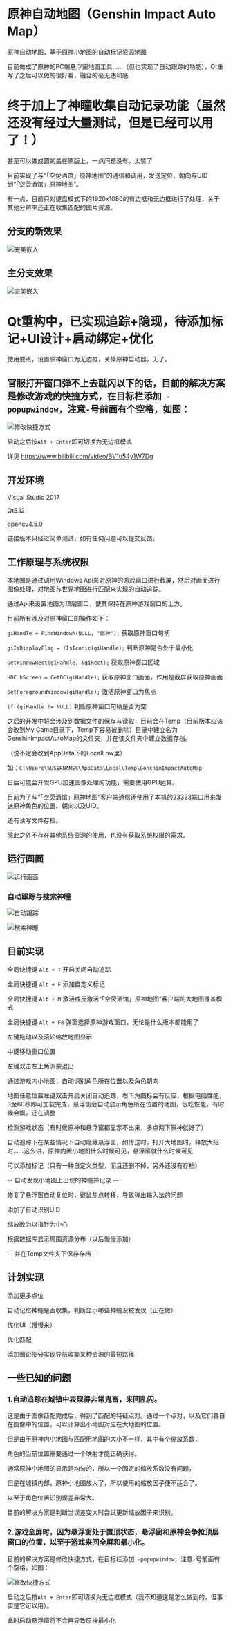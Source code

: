 # 原神自动地图（Genshin Impact Auto Map）
原神自动地图，基于原神小地图的自动标记资源地图

目前做成了原神的PC端悬浮窗地图工具……（但也实现了自动跟踪的功能），Qt重写了之后可以做的很好看，融合的毫无违和感

# 终于加上了神瞳收集自动记录功能（虽然还没有经过大量测试，但是已经可以用了！）

甚至可以做成圆的盖在原版上，一点问题没有。太赞了

目前实现了与“「空荧酒馆」原神地图”的通信和调用，发送定位、朝向与UID到“「空荧酒馆」原神地图”。

有一点，目前只对键盘模式下的1920x1080的有边框和无边框进行了处理，关于其他分辨率还正在收集匹配的图片资源。

## 分支的新效果

![完美嵌入](https://github.com/GengGode/GenshinImpact_AutoMap/blob/master/Image/Show1.png)

## 主分支效果

![完美嵌入](https://github.com/GengGode/GenshinImpact_AutoMap/blob/master/Image/Show2.png)

# Qt重构中，已实现追踪+隐现，待添加标记+UI设计+启动绑定+优化
 
使用要点，设置原神窗口为无边框，关掉原神启动器，无了。

## 官服打开窗口弹不上去就闪以下的话，目前的解决方案是修改游戏的快捷方式，在目标栏添加` -popupwindow`，注意`-`号前面有个空格，如图：

![修改快捷方式](https://github.com/GengGode/GenshinImpact_AutoMap/blob/master/GenshinImpact_Map_Test_1/Img/Snipaste_2021-01-31_22-57-14.png)

启动之后按`Alt + Enter`即可切换为无边框模式

详见 https://www.bilibili.com/video/BV1u54y1W7Dg

## 开发环境

Visual Studio 2017 

Qt5.12

opencv4.5.0

链接版本只经过简单测试，如有任何问题可以提交反馈。

## 工作原理与系统权限

本地图是通过调用Windows Api来对原神的游戏窗口进行截屏，然后对画面进行图像处理，对地图与世界地图进行匹配来实现的自动追踪。

通过Api来设置地图为顶层窗口，使其保持在原神游戏窗口的上方。

目前所有涉及对原神窗口的操作如下：

`giHandle = FindWindowA(NULL, "原神");` 获取原神窗口句柄

`giIsDisplayFlag = !IsIconic(giHandle);` 判断原神是否处于最小化

`GetWindowRect(giHandle, &giRect);` 获取原神窗口区域

`HDC hScreen = GetDC(giHandle);` 获取原神窗口画面，作用是截屏获取原神画面

`SetForegroundWindow(giHandle);` 激活原神窗口为焦点

`if (giHandle != NULL)` 判断原神窗口句柄是否为空

之后的开发中将会涉及到数据文件的保存与读取，目前会在Temp（目前版本应该会改到My Game目录下，Temp下容易被删除）目录中建立名为GenshinImpactAutoMap的文件夹，并在该文件夹中建立数据存档。

（说不定会改到AppData下的LocalLow里）

如：`C:\Users\%USERNAME%\AppData\Local\Temp\GenshinImpactAutoMap`

日后可能会开发GPU加速图像处理的功能，需要使用GPU运算。

目前为了与“「空荧酒馆」原神地图”客户端通信还使用了本机的23333端口用来发送原神角色的位置、朝向以及UID。

还有读写文件存档。

除此之外不存在其他系统资源的使用，也没有获取系统权限的需求。

## 运行画面

![运行画面](https://github.com/GengGode/GenshinImpact_AutoMap/blob/master/GenshinImpact_Map_Test_1/Img/Snipaste_2021-01-31_23-13-55.png)


### 自动跟踪与搜索神瞳

![自动跟踪](https://github.com/GengGode/GenshinImpact_AutoMap/blob/master/GenshinImpact_Map_Test_1/Img/2021-01-27%2000-27-55_5.gif)


![搜索神瞳](https://github.com/GengGode/GenshinImpact_AutoMap/blob/master/GenshinImpact_Map_Test_1/Img/2021-01-27%2000-27-55_3.gif)

## 目前实现

全局快捷键 `Alt + T` 开启关闭自动追踪

全局快捷键 `Alt + F` 添加自定义标记

全局快捷键 `Alt + M` 激活或反激活“「空荧酒馆」原神地图”客户端的大地图覆盖模式

全局快捷键 `Alt + F8` 弹窗选择原神游戏窗口，无论是什么版本都能用了 

左键拖动以及滚轮缩放地图显示

中键移动窗口位置

左键双击左上角派蒙退出

通过游戏内小地图，自动识别角色所在位置以及角色朝向

地图任意位置左键双击开启关闭自动追踪，右下角图标会有反应，根据电脑性能，3至60秒即可加载完成，悬浮窗会自动显示角色所在位置的地图，很吃性能，有时候会飘，还在调整

检测游戏状态（有时候原神和悬浮窗都显示不出来，多点两下原神就好了）

自动追踪下在某些情况下自动隐藏悬浮窗，如传送时，打开大地图时，释放大招时……这么讲，原神内置小地图什么时候可见，悬浮窗就什么时候可见

可以添加标记（只有一种自定义类型，而且还删不掉，另外还没有存档）

-- 自动发现小地图上出现的神瞳并记录 --

修复了悬浮窗自动复位时，键鼠焦点转移，导致弹出输入法的问题

添加了自动识别UID

缩放改为以指针为中心

根据数据库显示周围资源分布（以后慢慢添加）

-- 并在Temp文件夹下保存存档 --

## 计划实现

添加更多点位

自动记忆神瞳是否收集，判断显示哪些神瞳没被发现（正在做）

优化UI（慢慢来）

优化匹配

添加图论部分实现导航收集某种资源的最短路径

## 一些已知的问题

### 1.自动追踪在城镇中表现得非常鬼畜，来回乱闪。

这是由于图像匹配完成后，得到了匹配的特征点对。通过一个点对，以及它们各自在图像中的位置，可以计算出小地图对应在大地图的位置。

但是由于原神内小地图与匹配用地图的大小不一样，其中有个缩放系数，

角色的当前位置需要通过一个映射才能正确获得。

通常原神小地图的显示是均匀的，所以一个固定的缩放系数没有问题，

但是在城镇内部，原神小地图放大了，所以使用的缩放因子便不适合了。

以至于角色位置识别误差非常大。

目前的解决方案是判断当误差变大时尝试更新缩放因子来识别。

### 2.游戏全屏时，因为悬浮窗处于置顶状态，悬浮窗和原神会争抢顶层窗口的位置，以至于游戏来回全屏和最小化。

目前的解决方案是修改快捷方式，在目标栏添加` -popupwindow`，注意`-`号前面有个空格，如图：

![修改快捷方式](https://github.com/GengGode/GenshinImpact_AutoMap/blob/master/GenshinImpact_Map_Test_1/Img/Snipaste_2021-01-31_22-57-14.png)

启动之后按`Alt + Enter`即可切换为无边框模式（我不知道这是怎么做到的，但事实是它可以用）。

此时启动悬浮窗将不会再导致原神最小化
